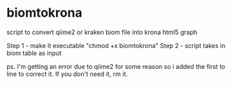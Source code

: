 # biomtokrona
script to convert qiime2 or kraken biom file into krona html5 graph

Step 1 - make it executable "chmod +x biomtokrona"
Step 2 - script takes in biom table as input

ps. I'm getting an error due to qiime2 for some reason so i added the first to line to correct it. If you don't need it, rm it.
